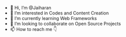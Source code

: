 - 👋 Hi, I’m @Jaiharan
- 👀 I’m interested in Codes and Content Creation
- 🌱 I’m currently learning Web Frameworks
- 💞️ I’m looking to collaborate on Open Source Projects
- 📫 How to reach me 👇

<!---
Jaiharan/Jaiharan is a ✨ special ✨ repository because its `README.md` (this file) appears on your GitHub profile.
You can click the Preview link to take a look at your changes.
--->
